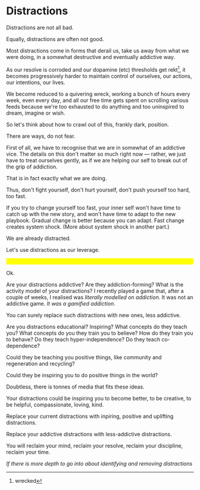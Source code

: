# Distractions

Distractions are not all bad.

Equally, distractions are often not good.

Most distractions come in forms that derail us, take us away from what we were doing, in a somewhat destructive and eventually addictive way.

As our resolve is corroded and our dopamine (etc) thresholds get rekt[^1], it becomes progressively harder to maintain control of ourselves, our actions, our intentions, our lives.

We become reduced to a quivering wreck, working a bunch of hours every week, even every day, and all our free time gets spent on scrolling various feeds because we're too exhausted to do anything and too uninspired to dream, imagine or wish.



So let's think about how to crawl out of this, frankly dark, position.



There are ways, do not fear.



First of all, we have to recognise that we are in somewhat of an addictive vice. The details on this don't matter so much right now — rather, we just have to treat ourselves gently, as if we are helping our self to break out of the grip of addiction.

That is in fact exactly what we are doing.

Thus, don't fight yourself, don't hurt yourself, don't push yourself too hard, too fast.

If you try to change yourself too fast, your inner self won't have time to catch up with the new story, and won't have time to adapt to the new playbook. Gradual change is better because you can adapt. Fast change creates system shock. (More about system shock in another part.)



We are already distracted.



Let's use distractions as our leverage.



_<mark style="color:yellow;">You must be honest with yourself about everything throughout this process.</mark>_



Ok.



Are your distractions addictive? Are they addiction-forming? What is the activity model of your distractions? I recently played a game that, after a couple of weeks, I realised was _literally modelled on addiction_. It was not an addictive game. _It was a gamified addiction_.&#x20;

You can surely replace such distractions with new ones, less addictive.



Are you distractions educational? Inspiring? What concepts do they teach you? What concepts do you they train you to believe? How do they train you to behave? Do they teach hyper-independence? Do they teach co-dependence?&#x20;

Could they be teaching you positive things, like community and regeneration and recycling?

Could they be inspiring you to do positive things in the world?



Doubtless, there is tonnes of media that fits these ideas.



Your distractions could be inspiring you to become better, to be creative, to be helpful, compassionate, loving, kind.



Replace your current distractions with inpiring, positive and uplifting distractions.

Replace your addictive distractions with less-addictive distractions.



You will reclaim your mind, reclaim your resolve, reclaim your discipline, reclaim your time.





_If there is more depth to go into about identifying and removing distractions_











[^1]: wrecked
